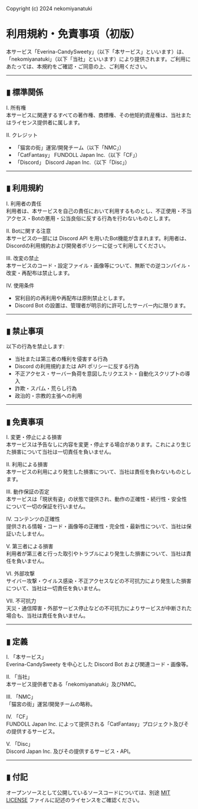Copyright (c) 2024 nekomiyanatuki

# 利用規約・免責事項（初版）

本サービス「Everina-CandySweety」（以下「本サービス」といいます）は、「nekomiyanatuki」（以下「当社」といいます）により提供されます。ご利用にあたっては、本規約をご確認・ご同意の上、ご利用ください。

---

## ▮ 標準関係

Ⅰ. 所有権  
本サービスに関連するすべての著作権、商標権、その他矩約資産権は、当社またはライセンス提供者に属します。

Ⅱ. クレジット  
- 「猫宮の街」運営/開発チーム（以下「NMC」）  
- 「CatFantasy」 FUNDOLL Japan Inc.（以下「CF」）  
- 「Discord」 Discord Japan Inc.（以下「Disc」）

---

## ▮ 利用規約

Ⅰ. 利用者の責任  
利用者は、本サービスを自己の責任において利用するものとし、不正使用・不当アクセス・Botの悪用・公当良俗に反する行為を行わないものとします。

Ⅱ. Botに関する注意  
本サービスの一部には Discord API を用いたBot機能が含まれます。利用者は、Discordの利用規約および開発者ポリシーに従って利用してください。

Ⅲ. 改変の禁止  
本サービスのコード・設定ファイル・画像等について、無断での逆コンパイル・改変・再配布は禁止します。

Ⅳ. 使用条件  
- 営利目的の再利用や再配布は原則禁止とします。  
- Discord Bot の設置は、管理者が明示的に許可したサーバー内に限ります。

---

## ▮ 禁止事項

以下の行為を禁止します:
- 当社または第三者の権利を侵害する行為
- Discord の利用規約または API ポリシーに反する行為
- 不正アクセス・サーバー負荷を意図したリクエスト・自動化スクリプトの導入
- 詐欺・スパム・荒らし行為
- 政治的・宗教的主張への利用

---

## ▮ 免責事項

Ⅰ. 変更・停止による損害  
本サービスは予告なしに内容を変更・停止する場合があります。これにより生じた損害について当社は一切責任を負いません。

Ⅱ. 利用による損害  
本サービスの利用により発生した損害について、当社は責任を負わないものとします。

Ⅲ. 動作保証の否定  
本サービスは「現状有姿」の状態で提供され、動作の正確性・続行性・安全性について一切の保証を行いません。

Ⅳ. コンテンツの正確性  
提供される情報・コード・画像等の正確性・完全性・最新性について、当社は保証いたしません。

Ⅴ. 第三者による損害  
利用者が第三者と行った取引やトラブルにより発生した損害について、当社は責任を負いません。

Ⅵ. 外部攻撃  
サイバー攻撃・ウイルス感染・不正アクセスなどの不可抗力により発生した損害について、当社は一切責任を負いません。

Ⅶ. 不可抗力  
天災・通信障害・外部サービス停止などの不可抗力によりサービスが中断された場合も、当社は責任を負いません。

---

## ▮ 定義

Ⅰ. 「本サービス」  
Everina-CandySweety を中心とした Discord Bot および関連コード・画像等。

Ⅱ. 「当社」  
本サービス提供者である「nekomiyanatuki」及びNMC。

Ⅲ. 「NMC」  
「猫宮の街」運営/開発チームの略称。

Ⅳ. 「CF」  
FUNDOLL Japan Inc. によって提供される「CatFantasy」プロジェクト及びその提供するサービス。

Ⅴ. 「Disc」  
Discord Japan Inc. 及びその提供するサービス・API。

---

## ▮ 付記

オープンソースとして公開しているソースコードについては、別途 [MIT LICENSE](./LICENSE) ファイルに記述のライセンスをご確認ください。

